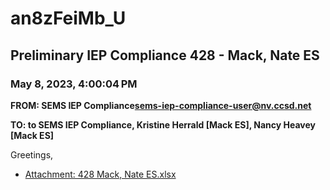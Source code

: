 # an8zFeiMb_U
## Preliminary IEP Compliance 428 - Mack, Nate ES
### May 8, 2023, 4:00:04 PM
**FROM: SEMS IEP Compliance<sems-iep-compliance-user@nv.ccsd.net>**

**TO: to SEMS IEP Compliance, Kristine Herrald [Mack ES], Nancy Heavey [Mack ES]**


Greetings, 





* [Attachment: 428 Mack, Nate ES.xlsx](an8zFeiMb_U-attachment-1.xlsx)
